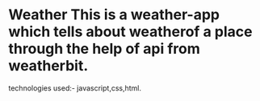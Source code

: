 # Weather This is a weather-app which tells about weatherof a place through the help of api from weatherbit.
technologies used:- javascript,css,html.
